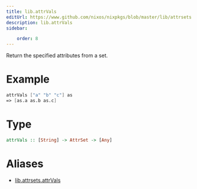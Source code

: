 ```yaml
---
title: lib.attrVals
editUrl: https://www.github.com/nixos/nixpkgs/blob/master/lib/attrsets.nix#L296C5
description: lib.attrVals
sidebar:

    order: 8
---
```


Return the specified attributes from a set.

# Example

```nix
attrVals ["a" "b" "c"] as
=> [as.a as.b as.c]
```

# Type

```haskell
attrVals :: [String] -> AttrSet -> [Any]
```


# Aliases

- [lib.attrsets.attrVals](./reference/lib/attrsets/lib-attrsets-attrVals)


